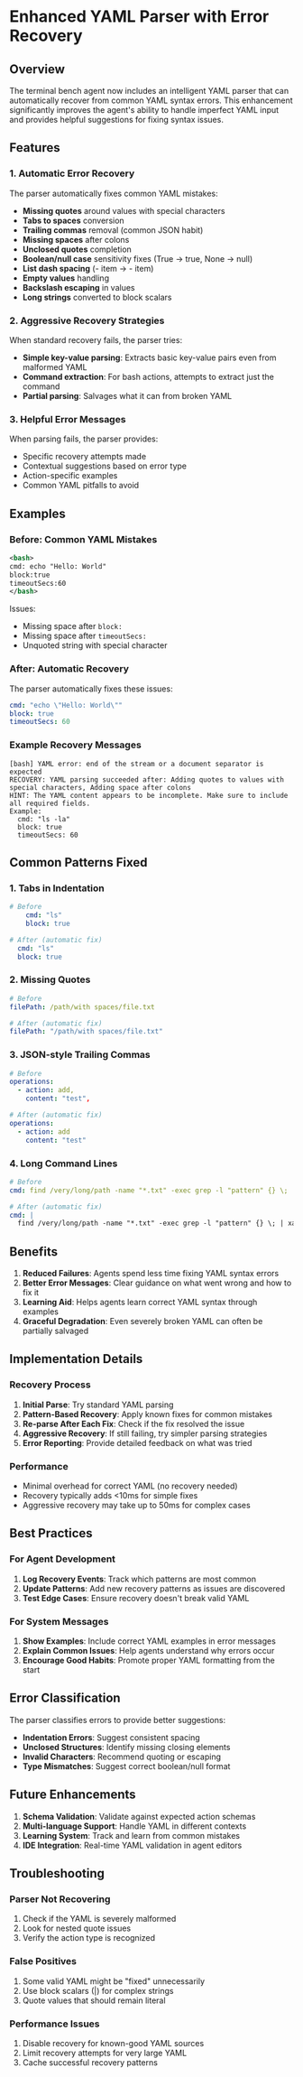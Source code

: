 # Enhanced YAML Parser with Error Recovery

## Overview

The terminal bench agent now includes an intelligent YAML parser that can automatically recover from common YAML syntax errors. This enhancement significantly improves the agent's ability to handle imperfect YAML input and provides helpful suggestions for fixing syntax issues.

## Features

### 1. Automatic Error Recovery

The parser automatically fixes common YAML mistakes:

- **Missing quotes** around values with special characters
- **Tabs to spaces** conversion
- **Trailing commas** removal (common JSON habit)
- **Missing spaces** after colons
- **Unclosed quotes** completion
- **Boolean/null case** sensitivity fixes (True → true, None → null)
- **List dash spacing** (- item → - item)
- **Empty values** handling
- **Backslash escaping** in values
- **Long strings** converted to block scalars

### 2. Aggressive Recovery Strategies

When standard recovery fails, the parser tries:

- **Simple key-value parsing**: Extracts basic key-value pairs even from malformed YAML
- **Command extraction**: For bash actions, attempts to extract just the command
- **Partial parsing**: Salvages what it can from broken YAML

### 3. Helpful Error Messages

When parsing fails, the parser provides:

- Specific recovery attempts made
- Contextual suggestions based on error type
- Action-specific examples
- Common YAML pitfalls to avoid

## Examples

### Before: Common YAML Mistakes

```xml
<bash>
cmd: echo "Hello: World"
block:true
timeoutSecs:60
</bash>
```

Issues:
- Missing space after `block:`
- Missing space after `timeoutSecs:`
- Unquoted string with special character

### After: Automatic Recovery

The parser automatically fixes these issues:
```yaml
cmd: "echo \"Hello: World\""
block: true
timeoutSecs: 60
```

### Example Recovery Messages

```
[bash] YAML error: end of the stream or a document separator is expected
RECOVERY: YAML parsing succeeded after: Adding quotes to values with special characters, Adding space after colons
HINT: The YAML content appears to be incomplete. Make sure to include all required fields.
Example:
  cmd: "ls -la"
  block: true
  timeoutSecs: 60
```

## Common Patterns Fixed

### 1. Tabs in Indentation
```yaml
# Before
	cmd: "ls"
	block: true

# After (automatic fix)
  cmd: "ls"
  block: true
```

### 2. Missing Quotes
```yaml
# Before
filePath: /path/with spaces/file.txt

# After (automatic fix)
filePath: "/path/with spaces/file.txt"
```

### 3. JSON-style Trailing Commas
```yaml
# Before
operations:
  - action: add,
    content: "test",

# After (automatic fix)
operations:
  - action: add
    content: "test"
```

### 4. Long Command Lines
```yaml
# Before
cmd: find /very/long/path -name "*.txt" -exec grep -l "pattern" {} \; | xargs -I {} cp {} /destination/

# After (automatic fix)
cmd: |
  find /very/long/path -name "*.txt" -exec grep -l "pattern" {} \; | xargs -I {} cp {} /destination/
```

## Benefits

1. **Reduced Failures**: Agents spend less time fixing YAML syntax errors
2. **Better Error Messages**: Clear guidance on what went wrong and how to fix it
3. **Learning Aid**: Helps agents learn correct YAML syntax through examples
4. **Graceful Degradation**: Even severely broken YAML can often be partially salvaged

## Implementation Details

### Recovery Process

1. **Initial Parse**: Try standard YAML parsing
2. **Pattern-Based Recovery**: Apply known fixes for common mistakes
3. **Re-parse After Each Fix**: Check if the fix resolved the issue
4. **Aggressive Recovery**: If still failing, try simpler parsing strategies
5. **Error Reporting**: Provide detailed feedback on what was tried

### Performance

- Minimal overhead for correct YAML (no recovery needed)
- Recovery typically adds <10ms for simple fixes
- Aggressive recovery may take up to 50ms for complex cases

## Best Practices

### For Agent Development

1. **Log Recovery Events**: Track which patterns are most common
2. **Update Patterns**: Add new recovery patterns as issues are discovered
3. **Test Edge Cases**: Ensure recovery doesn't break valid YAML

### For System Messages

1. **Show Examples**: Include correct YAML examples in error messages
2. **Explain Common Issues**: Help agents understand why errors occur
3. **Encourage Good Habits**: Promote proper YAML formatting from the start

## Error Classification

The parser classifies errors to provide better suggestions:

- **Indentation Errors**: Suggest consistent spacing
- **Unclosed Structures**: Identify missing closing elements
- **Invalid Characters**: Recommend quoting or escaping
- **Type Mismatches**: Suggest correct boolean/null format

## Future Enhancements

1. **Schema Validation**: Validate against expected action schemas
2. **Multi-language Support**: Handle YAML in different contexts
3. **Learning System**: Track and learn from common mistakes
4. **IDE Integration**: Real-time YAML validation in agent editors

## Troubleshooting

### Parser Not Recovering

1. Check if the YAML is severely malformed
2. Look for nested quote issues
3. Verify the action type is recognized

### False Positives

1. Some valid YAML might be "fixed" unnecessarily
2. Use block scalars (|) for complex strings
3. Quote values that should remain literal

### Performance Issues

1. Disable recovery for known-good YAML sources
2. Limit recovery attempts for very large YAML
3. Cache successful recovery patterns
